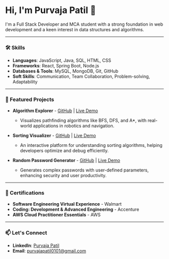 # Hi, I'm Purvaja Patil 👋

I'm a Full Stack Developer and MCA student with a strong foundation in web development and a keen interest in data structures and algorithms.

---

### 🛠 Skills

- **Languages**: JavaScript, Java, SQL, HTML, CSS
- **Frameworks**: React, Spring Boot, Node.js
- **Databases & Tools**: MySQL, MongoDB, Git, GitHub
- **Soft Skills**: Communication, Team Collaboration, Problem-solving, Adaptability

---

### 🌟 Featured Projects

- **Algorithm Explorer** - [GitHub](#) | [Live Demo](#)
  - Visualizes pathfinding algorithms like BFS, DFS, and A*, with real-world applications in robotics and navigation.

- **Sorting Visualizer** - [GitHub](#) | [Live Demo](#)
  - An interactive platform for understanding sorting algorithms, helping developers optimize and debug efficiently.

- **Random Password Generator** - [GitHub](#) | [Live Demo](#)
  - Generates complex passwords with user-defined parameters, enhancing security and user productivity.

---

### 📜 Certifications

- **Software Engineering Virtual Experience** - Walmart
- **Coding: Development & Advanced Engineering** - Accenture
- **AWS Cloud Practitioner Essentials** - AWS

---

### 📫 Let's Connect

- **LinkedIn**: [Purvaja Patil](https://www.linkedin.com/in/purvaja-patil28/)
- **Email**: purvajapatil0101@gmail.com
